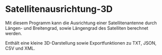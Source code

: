 # Satellitenausrichtung-3D

Mit diesem Programm kann die Ausrichtung einer Satellitenantenne durch Längen- und Breitengrad, sowie Längengrad des Satelliten berechnet werden.

Enthält eine kleine 3D-Darstellung sowie Exportfunktionen zu TXT, JSON, CSV und XML.
